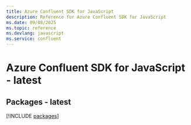 ```yaml
---
title: Azure Confluent SDK for JavaScript
description: Reference for Azure Confluent SDK for JavaScript
ms.date: 09/08/2025
ms.topic: reference
ms.devlang: javascript
ms.service: confluent
---
```

# Azure Confluent SDK for JavaScript - latest
## Packages - latest
[!INCLUDE [packages](confluent-index.md)]